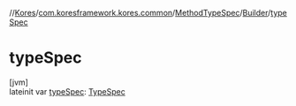 //[Kores](../../../../index.md)/[com.koresframework.kores.common](../../index.md)/[MethodTypeSpec](../index.md)/[Builder](index.md)/[typeSpec](type-spec.md)

# typeSpec

[jvm]\
lateinit var [typeSpec](type-spec.md): [TypeSpec](../../../com.koresframework.kores.base/-type-spec/index.md)
